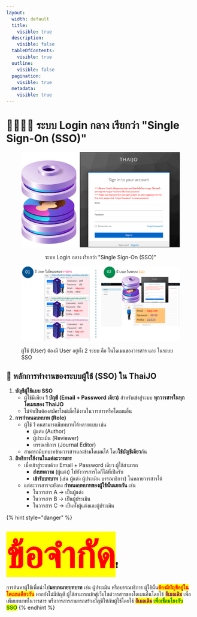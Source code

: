 ```yaml
---
layout:
  width: default
  title:
    visible: true
  description:
    visible: false
  tableOfContents:
    visible: true
  outline:
    visible: false
  pagination:
    visible: true
  metadata:
    visible: true
---
```


# 👨‍👩‍👧‍👧 ระบบ Login กลาง เรียกว่า "Single Sign-On (SSO)"

<div data-full-width="false"><figure><img src="../.gitbook/assets/Pic-SSO.png" alt="ระบบ Login กลาง เรียกว่า &#x22;Single Sign-On (SSO)&#x22;"><figcaption><p align="center">ระบบ Login กลาง เรียกว่า "Single Sign-On (SSO)"</p></figcaption></figure> <figure><img src="../.gitbook/assets/Pic-SSOuser.png" alt="ผู้ใช้ (User) ต้องมี User อยู่ทั้ง 2 ระบบ คือ ในโดเมนของวารสาร และ ในระบบ SSO "><figcaption><p>ผู้ใช้ (User) ต้องมี User อยู่ทั้ง 2 ระบบ คือ ในโดเมนของวารสาร และ ในระบบ SSO</p></figcaption></figure></div>

## 📌 หลักการทำงานของระบบผู้ใช้ (SSO) ใน ThaiJO

1. **บัญชีผู้ใช้แบบ SSO**
   * ผู้ใช้มีเพียง **1 บัญชี (Email + Password เดียว)** สำหรับเข้าสู่ระบบ **ทุกวารสารในทุกโดเมนของ ThaiJO**
   * ไม่จำเป็นต้องสมัครใหม่เมื่อใช้งานในวารสารหรือโดเมนอื่น
2. **การกำหนดบทบาท (Role)**
   * ผู้ใช้ 1 คนสามารถมีบทบาทได้หลายแบบ เช่น
     * ผู้แต่ง (Author)
     * ผู้ประเมิน (Reviewer)
     * บรรณาธิการ (Journal Editor)
   * สามารถมีบทบาทข้ามวารสารและข้ามโดเมนได้ โดย**ใช้บัญชีเดียว**กัน
3. **สิทธิการใช้งานในแต่ละวารสาร**
   * เมื่อเข้าสู่ระบบด้วย Email + Password เดียว ผู้ใช้สามารถ
     * **ส่งบทความ**  (ผู้แต่ง) ไปยังวารสารใดก็ได้ที่เปิดรับ
     * **เข้ารับบทบาท** (เช่น ผู้แต่ง ผู้ประเมิน บรรณาธิการ) ในหลายวารสารได้
   * แต่ละวารสารจะยังคง **กำหนดบทบาทของผู้ใช้นั้นแยกกัน** เช่น
     * ในวารสาร A → เป็นผู้แต่ง
     * ในวารสาร B → เป็นผู้ประเมิน
     * ในวารสาร C → เป็นทั้งผู้แต่งและผู้ประเมิน

{% hint style="danger" %}
## <mark style="color:red; font-size:100px;">ข้อจำกัด</mark>❗️ 
การค้นหาผู้ใช้เพื่อนำไป**มอบหมายบทบาท** เช่น ผู้ประเมิน หรือบรรณาธิการ ผู้ใช้นั้น<mark style="color:red;">**ต้องมีบัญชีอยู่ในโดเมนเดียวกัน**</mark> หากยังไม่มีบัญชี ผู้ใช้สามารถเข้าสู่เว็บไซต์วารสารของโดเมนอื่นโดยใช้ <mark style="color:purple;">**อีเมลเดิม**</mark> เพื่อเพิ่มบทบาทในวารสาร หรือวารสารสามารถสร้างบัญชีให้กับผู้ใช้โดยใช้ <mark style="color:purple;">**อีเมลเดิม**</mark>**&#x20;**<mark style="color:green;">**เพื่อเชื่อมโยงกับ SSO**</mark>
{% endhint %}
